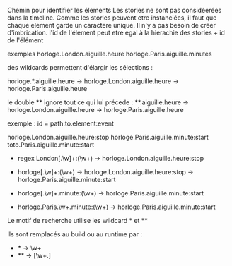Chemin pour identifier les élements
Les stories ne sont pas considéerées dans la timeline.
Comme les stories peuvent etre instanciées, il faut que chaque element garde un caractere unique.
Il n'y a pas besoin de créer d'imbrication.
l'id de l'élement peut etre egal à la hierachie des stories + id de l'élément

exemples
horloge.London.aiguille.heure
horloge.Paris.aiguille.minutes

des wildcards permettent d'élargir les sélections :

horloge.\*.aiguille.heure
-> horloge.London.aiguille.heure
-> horloge.Paris.aiguille.heure

le double \*\* ignore tout ce qui lui précede :
\*\*.aiguille.heure
-> horloge.London.aiguille.heure
-> horloge.Paris.aiguille.heure

exemple :
id = path.to.element:event

horloge.London.aiguille.heure:stop
horloge.Paris.aiguille.minute:start
toto.Paris.aiguille.minute:start

- regex London[\.\w]+\:(\w+)
  -> horloge.London.aiguille.heure:stop

- horloge[\.\w]+\:(\w+)
  -> horloge.London.aiguille.heure:stop
  -> horloge.Paris.aiguille.minute:start

- horloge[\.\w]+\.minute:(\w+)
  -> horloge.Paris.aiguille.minute:start

- horloge\.Paris\.\w+\.minute:(\w+)
  -> horloge.Paris.aiguille.minute:start

Le motif de recherche utilise les wildcard \* et \*\*

Ils sont remplacés au build ou au runtime par :

- \* -> \w+
- \*\* -> \[\w+\.\]
